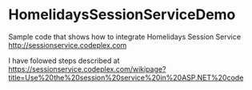 HomelidaysSessionServiceDemo
============================

Sample code that shows how to integrate Homelidays Session Service http://sessionservice.codeplex.com

I have folowed steps described at https://sessionservice.codeplex.com/wikipage?title=Use%20the%20session%20service%20in%20ASP.NET%20code
